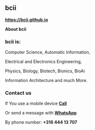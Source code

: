 ## <strong>bcii</strong>
<a href="https://bcii.github.io/"><strong>https://bcii.github.io</strong></a>
  
<strong>About bcii</strong>

### <strong>bcii is:</strong>

Computer Science, Automatic Information,

Electrical and Electronics Engineering,

Physics, Biology, Biotech, Bionics, BioAi

Information Architecture and much More.

### <strong>Contact us</strong>
If You use a mobile device <a href="tel:31644413707"><strong>Call</strong></a>

Or send a message with <a href="https://wa.me/31644413707" target="_blank" rel="noopener"><strong>WhatsApp</strong></a>

By phone number: <strong>+316 444 13 707</strong>
